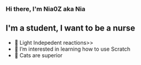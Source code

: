 ### Hi there, I'm Nia0Z aka Nia

## I'm a student, I want to be a nurse 

- 🌱 Light Indepedent reactions>>
- 👀 I’m interested in learning how to use Scratch
- 🐶 Cats are superior
